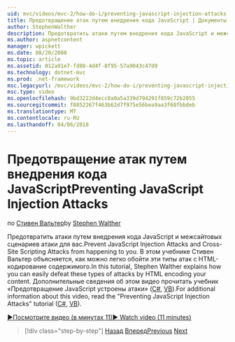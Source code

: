 ```yaml
---
uid: mvc/videos/mvc-2/how-do-i/preventing-javascript-injection-attacks
title: Предотвращение атак путем внедрения кода JavaScript | Документы Microsoft
author: StephenWalther
description: Предотвратить атаки путем внедрения кода JavaScript и межсайтовых сценариев атаки для вас. В этом учебнике Стивен Вальтер объясняется, каким образом вы можете легко de...
ms.author: aspnetcontent
manager: wpickett
ms.date: 08/20/2008
ms.topic: article
ms.assetid: 012a91e7-fd88-4d4f-8f95-57a9043c47d9
ms.technology: dotnet-mvc
ms.prod: .net-framework
msc.legacyurl: /mvc/videos/mvc-2/how-do-i/preventing-javascript-injection-attacks
msc.type: video
ms.openlocfilehash: 9bd3222d4ecc8a0a5a339d794291f859c72b2055
ms.sourcegitcommit: f8852267f463b62d7f975e56bea9aa3f68fbbdeb
ms.translationtype: MT
ms.contentlocale: ru-RU
ms.lasthandoff: 04/06/2018
---
```

<a name="preventing-javascript-injection-attacks"></a><span data-ttu-id="6856c-104">Предотвращение атак путем внедрения кода JavaScript</span><span class="sxs-lookup"><span data-stu-id="6856c-104">Preventing JavaScript Injection Attacks</span></span>
====================
<span data-ttu-id="6856c-105">по [Стивен Вальтер](https://github.com/StephenWalther)</span><span class="sxs-lookup"><span data-stu-id="6856c-105">by [Stephen Walther](https://github.com/StephenWalther)</span></span>

<span data-ttu-id="6856c-106">Предотвратить атаки путем внедрения кода JavaScript и межсайтовых сценариев атаки для вас.</span><span class="sxs-lookup"><span data-stu-id="6856c-106">Prevent JavaScript Injection Attacks and Cross-Site Scripting Attacks from happening to you.</span></span> <span data-ttu-id="6856c-107">В этом учебнике Стивен Вальтер объясняется, как можно легко обойти эти типы атак с HTML-кодирование содержимого.</span><span class="sxs-lookup"><span data-stu-id="6856c-107">In this tutorial, Stephen Walther explains how you can easily defeat these types of attacks by HTML encoding your content.</span></span> <span data-ttu-id="6856c-108">Дополнительные сведения об этом видео прочитать учебник «Предотвращение JavaScript устроены атаки» ([C#](../../../overview/older-versions-1/security/preventing-javascript-injection-attacks-cs.md), [VB](../../../overview/older-versions-1/security/preventing-javascript-injection-attacks-vb.md)).</span><span class="sxs-lookup"><span data-stu-id="6856c-108">For additional information about this video, read the "Preventing JavaScript Injection Attacks" tutorial ([C#](../../../overview/older-versions-1/security/preventing-javascript-injection-attacks-cs.md), [VB](../../../overview/older-versions-1/security/preventing-javascript-injection-attacks-vb.md)).</span></span>

[<span data-ttu-id="6856c-109">&#9654;Посмотрите видео (в минутах 11)</span><span class="sxs-lookup"><span data-stu-id="6856c-109">&#9654; Watch video (11 minutes)</span></span>](https://channel9.msdn.com/Blogs/ASP-NET-Site-Videos/preventing-javascript-injection-attacks)

> [!div class="step-by-step"]
> <span data-ttu-id="6856c-110">[Назад](an-introduction-to-url-routing.md)
> [Вперед](creating-unit-tests-for-aspnet-mvc-applications.md)</span><span class="sxs-lookup"><span data-stu-id="6856c-110">[Previous](an-introduction-to-url-routing.md)
[Next](creating-unit-tests-for-aspnet-mvc-applications.md)</span></span>
